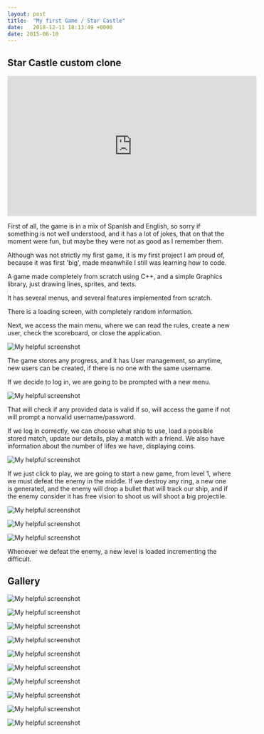 ```yaml
---
layout: post
title:  "My first Game / Star Castle"
date:   2018-12-11 18:13:49 +0000
date: 2015-06-10 
---
```



## Star Castle custom clone

<iframe width="560" height="315" src="https://www.youtube.com/embed/XmtfiYYDiCA" frameborder="0" allow="accelerometer; autoplay; encrypted-media; gyroscope; picture-in-picture" allowfullscreen></iframe>

First of all, the game is in a mix of Spanish and English, so sorry if something is not well understood, and it has a lot of jokes, that on that 
the moment were fun, but maybe they were not as good as I remember them.

Although was not strictly my first game, it is my first project I am proud of, because it was first 'big', made meanwhile
I still was learning how to code.

A game made completely from scratch using C++, and a simple Graphics library, just drawing lines, sprites, and texts.

It has several menus, and several features implemented from scratch.

There is a loading screen, with completely random information.  

Next, we access the main menu, where we can read the rules, create a new user, check the scoreboard, or close the application.

![My helpful screenshot](/assets/StarCastle/Menu.png)  

The game stores any progress, and it has User management, so anytime, new users can be created, if there is no one with the 
same username.


If we decide to log in, we are going to be prompted with a new menu.

![My helpful screenshot](/assets/StarCastle/login.png)    

That will check if any provided data is valid if so, will access the game if not will prompt a nonvalid username/password.


If we log in correctly, we can choose what ship to use, load a possible stored match, update our details, play a match with a friend.
We also have information about the number of lifes we have, displaying coins.

![My helpful screenshot](/assets/StarCastle/playMenu.png)  


If we just click to play, we are going to start a new game, from level 1, where we must defeat the enemy in the middle.
If we destroy any ring, a new one is generated, and the enemy will drop a bullet that will track our ship, and if the enemy consider it has 
free vision to shoot us will shoot a big projectile.

![My helpful screenshot](/assets/StarCastle/match.png)  


![My helpful screenshot](/assets/StarCastle/match2.png)  


![My helpful screenshot](/assets/StarCastle/match3.png)  

Whenever we defeat the enemy, a new level is loaded incrementing the difficult.




## Gallery


![My helpful screenshot](/assets/StarCastle/Controls.png)    


![My helpful screenshot](/assets/StarCastle/login.png)    


![My helpful screenshot](/assets/StarCastle/manage.png)    


![My helpful screenshot](/assets/StarCastle/match.png)  


![My helpful screenshot](/assets/StarCastle/match2.png)  


![My helpful screenshot](/assets/StarCastle/match3.png)  


![My helpful screenshot](/assets/StarCastle/Menu.png)  


![My helpful screenshot](/assets/StarCastle/playMenu.png)  


![My helpful screenshot](/assets/StarCastle/Register.png)  


![My helpful screenshot](/assets/StarCastle/Scoreboard.png)  



